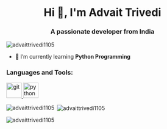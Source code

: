 <h1 align="center">Hi 👋, I'm Advait Trivedi</h1>
<h3 align="center">A passionate developer from India</h3>

<p align="left"> <img src="https://komarev.com/ghpvc/?username=advaittrivedi1105&label=Profile%20views&color=0e75b6&style=flat" alt="advaittrivedi1105" /> </p>

- 🌱 I’m currently learning **Python Programming**


<h3 align="left">Languages and Tools:</h3>
<p align="left"> <a href="https://git-scm.com/" target="_blank"> <img src="https://www.vectorlogo.zone/logos/git-scm/git-scm-icon.svg" alt="git" width="40" height="40"/> </a> <a href="https://www.python.org" target="_blank"> <img src="https://devicons.github.io/devicon/devicon.git/icons/python/python-original.svg" alt="python" width="40" height="40"/> </a> </p>

<p><img align="left" src="https://github-readme-stats.vercel.app/api/top-langs?username=advaittrivedi1105&show_icons=true&locale=en&layout=compact" alt="advaittrivedi1105" /></p>

<p>&nbsp;<img align="center" src="https://github-readme-stats.vercel.app/api?username=advaittrivedi1105&show_icons=true&locale=en" alt="advaittrivedi1105" /></p>

<p><img align="center" src="https://github-readme-streak-stats.herokuapp.com/?user=advaittrivedi1105&" alt="advaittrivedi1105" /></p>
